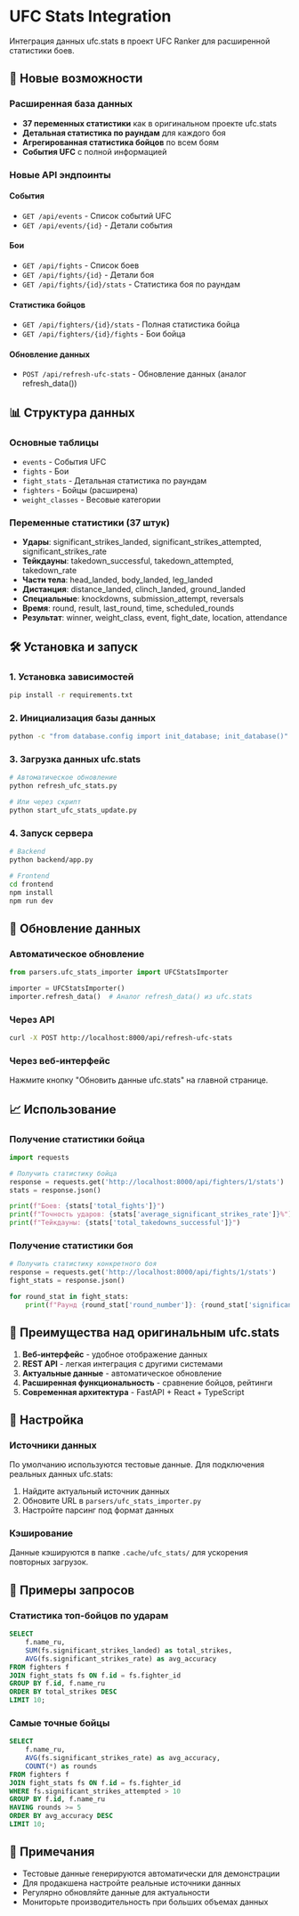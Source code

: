 
# UFC Stats Integration

Интеграция данных ufc.stats в проект UFC Ranker для расширенной статистики боев.

## 🚀 Новые возможности

### Расширенная база данных
- **37 переменных статистики** как в оригинальном проекте ufc.stats
- **Детальная статистика по раундам** для каждого боя
- **Агрегированная статистика бойцов** по всем боям
- **События UFC** с полной информацией

### Новые API эндпоинты

#### События
- `GET /api/events` - Список событий UFC
- `GET /api/events/{id}` - Детали события

#### Бои
- `GET /api/fights` - Список боев
- `GET /api/fights/{id}` - Детали боя
- `GET /api/fights/{id}/stats` - Статистика боя по раундам

#### Статистика бойцов
- `GET /api/fighters/{id}/stats` - Полная статистика бойца
- `GET /api/fighters/{id}/fights` - Бои бойца

#### Обновление данных
- `POST /api/refresh-ufc-stats` - Обновление данных (аналог refresh_data())

## 📊 Структура данных

### Основные таблицы
- `events` - События UFC
- `fights` - Бои
- `fight_stats` - Детальная статистика по раундам
- `fighters` - Бойцы (расширена)
- `weight_classes` - Весовые категории

### Переменные статистики (37 штук)
- **Удары**: significant_strikes_landed, significant_strikes_attempted, significant_strikes_rate
- **Тейкдауны**: takedown_successful, takedown_attempted, takedown_rate
- **Части тела**: head_landed, body_landed, leg_landed
- **Дистанция**: distance_landed, clinch_landed, ground_landed
- **Специальные**: knockdowns, submission_attempt, reversals
- **Время**: round, result, last_round, time, scheduled_rounds
- **Результат**: winner, weight_class, event, fight_date, location, attendance

## 🛠 Установка и запуск

### 1. Установка зависимостей
```bash
pip install -r requirements.txt
```

### 2. Инициализация базы данных
```bash
python -c "from database.config import init_database; init_database()"
```

### 3. Загрузка данных ufc.stats
```bash
# Автоматическое обновление
python refresh_ufc_stats.py

# Или через скрипт
python start_ufc_stats_update.py
```

### 4. Запуск сервера
```bash
# Backend
python backend/app.py

# Frontend
cd frontend
npm install
npm run dev
```

## 🔄 Обновление данных

### Автоматическое обновление
```python
from parsers.ufc_stats_importer import UFCStatsImporter

importer = UFCStatsImporter()
importer.refresh_data()  # Аналог refresh_data() из ufc.stats
```

### Через API
```bash
curl -X POST http://localhost:8000/api/refresh-ufc-stats
```

### Через веб-интерфейс
Нажмите кнопку "Обновить данные ufc.stats" на главной странице.

## 📈 Использование

### Получение статистики бойца
```python
import requests

# Получить статистику бойца
response = requests.get('http://localhost:8000/api/fighters/1/stats')
stats = response.json()

print(f"Боев: {stats['total_fights']}")
print(f"Точность ударов: {stats['average_significant_strikes_rate']}%")
print(f"Тейкдауны: {stats['total_takedowns_successful']}")
```

### Получение статистики боя
```python
# Получить статистику конкретного боя
response = requests.get('http://localhost:8000/api/fights/1/stats')
fight_stats = response.json()

for round_stat in fight_stats:
    print(f"Раунд {round_stat['round_number']}: {round_stat['significant_strikes_landed']} ударов")
```

## 🎯 Преимущества над оригинальным ufc.stats

1. **Веб-интерфейс** - удобное отображение данных
2. **REST API** - легкая интеграция с другими системами
3. **Актуальные данные** - автоматическое обновление
4. **Расширенная функциональность** - сравнение бойцов, рейтинги
5. **Современная архитектура** - FastAPI + React + TypeScript

## 🔧 Настройка

### Источники данных
По умолчанию используются тестовые данные. Для подключения реальных данных ufc.stats:

1. Найдите актуальный источник данных
2. Обновите URL в `parsers/ufc_stats_importer.py`
3. Настройте парсинг под формат данных

### Кэширование
Данные кэшируются в папке `.cache/ufc_stats/` для ускорения повторных загрузок.

## 📝 Примеры запросов

### Статистика топ-бойцов по ударам
```sql
SELECT 
    f.name_ru,
    SUM(fs.significant_strikes_landed) as total_strikes,
    AVG(fs.significant_strikes_rate) as avg_accuracy
FROM fighters f
JOIN fight_stats fs ON f.id = fs.fighter_id
GROUP BY f.id, f.name_ru
ORDER BY total_strikes DESC
LIMIT 10;
```

### Самые точные бойцы
```sql
SELECT 
    f.name_ru,
    AVG(fs.significant_strikes_rate) as avg_accuracy,
    COUNT(*) as rounds
FROM fighters f
JOIN fight_stats fs ON f.id = fs.fighter_id
WHERE fs.significant_strikes_attempted > 10
GROUP BY f.id, f.name_ru
HAVING rounds >= 5
ORDER BY avg_accuracy DESC
LIMIT 10;
```

## 🚨 Примечания

- Тестовые данные генерируются автоматически для демонстрации
- Для продакшена настройте реальные источники данных
- Регулярно обновляйте данные для актуальности
- Мониторьте производительность при больших объемах данных
